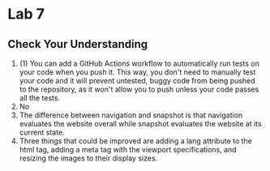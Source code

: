 # Lab 7

## Check Your Understanding
1. (1) You can add a GitHub Actions workflow to automatically run tests on your code when you push it. This way, you don't need to manually test your code and it will prevent untested, buggy code from being pushed to the repository, as it won't allow you to push unless your code passes all the tests.
2. No
3. The difference between navigation and snapshot is that navigation evaluates the website overall while snapshot evaluates the website at its current state.
4. Three things that could be improved are adding a lang attribute to the html tag, adding a meta tag with the viewport specifications, and resizing the images to their display sizes.
